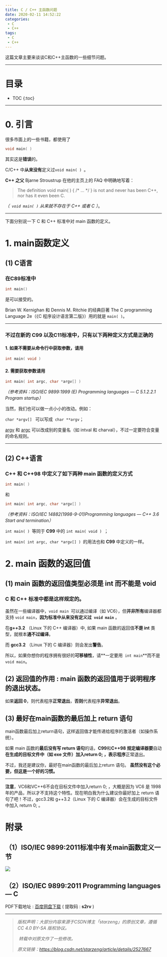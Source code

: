 ```yaml
---
title: C / C++ 主函数问题
date: 2020-02-11 14:52:22
categories:
 - C
 - C++
tags: 
 - C
 - C++
---
```


这篇文章主要来谈谈C和C++主函数的一些细节问题。

------

# 目录

* TOC
 {:toc}
------

# 0. 引言

很多市面上的一些书籍，都使用了

```c
void main( )
```

其实这是**错误**的。



C/C++ 中**从来没有**定义过`void main( ) `。



**C++ 之父** Bjarne Stroustrup 在他的主页上的 FAQ 中明确地写着：

> The definition void main( ) { /* ... */ } is not and never has been C++, nor has it even been C.

*（` void main( )` 从来就不存在于 C++ 或者 C ）*。

------

下面分别说一下 C 和 C++ 标准中对 main 函数的定义。  



# 1. main函数定义

## (1) C语言

### 在**C89**标准中

```c
int main()
```

是可以接受的。

Brian W. Kernighan 和 Dennis M. Ritchie 的经典巨著 The C programming Language 2e（《C 程序设计语言第二版》）用的就是 `main( )`。

------

### 不过在新的 C99 以及C11标准中，只有以下两种定义方式是正确的

#### 1. 如果**不需要**从命令行中获取参数，请用

```c
int main( void )  
```

#### 2. 需要获取参数请用

```c
int main( int argc, char *argv[] ) 
```

*（参考资料：ISO/IEC 9899:1999 (E) Programming languages — C 5.1.2.2.1 Program startup）*

  

当然，我们也可以做一点小小的改动。例如：

`char *argv[] ` 可以写成` char **argv`；

<u>argv</u> 和 <u>argc</u> 可以改成别的变量名（如 intval 和 charval），不过一定要符合变量的命名规则。  



------



## (2) C++语言

### C++ 和 C++98 中定义了如下两种 main 函数的定义方式

```cpp
int main( )
```

和

```cpp
int main( int argc, char *argv[] )
```

*（参考资料：ISO/IEC 14882(1998-9-01)Programming languages — C++ 3.6 Start and termination）*  



`int main( ) `等同于 **C99** 中的 `int main( void ) `；

`int main( int argc, char *argv[] ) `的用法也和 **C99** 中定义的一样。





# 2. main 函数的返回值

## (1) main 函数的返回值类型必须是 int 而不能是 void

### C 和 C++ 标准中都是这样规定的。

虽然在一些编译器中，`void main `可以通过编译（如 VC6），但**并非所有**编译器都支持 `void main`，**因为标准中从来没有定义过` void main`** 。



在**g++3.2** （Linux 下的 C++ 编译器）中, 如果 main 函数的返回值**不是 int** 类型，就根本**通不过编译**。

而 **gcc3.2** （Linux 下的 C 编译器）则会发出**警告**。



所以，如果你想你的程序拥有很好的**可移植性**，请**一定要用` int main`**而不是`void main`。  





## (2) 返回值的作用 : main 函数的返回值用于说明程序的退出状态。

 如果**返回 0**，则代表程序**正常退出**，**否则**代表程序**异常退出**。





## (3) 最好在main函数的最后加上 return 语句

main函数最后加上return语句，这样返回值才能传递给程序的激活者（如操作系统）。 

 如果 main 函数的**最后没有写 return 语句**的话，**C99**和**C++98 规定编译器要**自动**在生成的目标文件中（如 exe 文件）**加入return 0**; ，表示程序**正常退出。

不过，我还是建议你，最好在main函数的最后加上return 语句。 **虽然没有这个必要，但这是一个好的习惯。**

------

**注意**，VC6和VC++6不会在目标文件中加入return 0; ，大概是因为 VC6 是 1998 年的产品，所以才不支持这个特性。现在明白我为什么建议你最好加上 return 语句了吧！不过，gcc3.2和 g++3.2（Linux 下的 C 编译器）会在生成的目标文件中加入 return 0; 。 



#   附录

## （1）ISO/IEC 9899:2011标准中有关main函数定义一节

![](https://s2.ax1x.com/2020/02/11/1T9TW6.jpg)

## （2）ISO/IEC 9899:2011 Programming languages — C 

PDF下载地址 : [百度网盘下载](https://pan.baidu.com/s/1jAfRgcf-tLYTSITygvuRZA) ( 提取码 : **s2rv** )

------

  

> *版权声明：大部分内容来源于CSDN博主「starzeng」的原创文章，遵循 CC 4.0 BY-SA 版权协议。*
>
> ​				*转载中对原文作了一些修改。*
>
>   *原文链接：https://blog.csdn.net/starzeng/article/details/2527667*